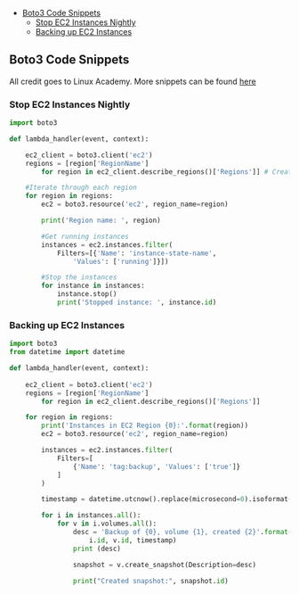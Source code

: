 - [Boto3 Code Snippets](#boto3-code-snippets)
  - [Stop EC2 Instances Nightly](#stop-ec2-instances-nightly)
  - [Backing up EC2 Instances](#backing-up-ec2-instances)

## Boto3 Code Snippets
All credit goes to Linux Academy. More snippets can be found [here](https://github.com/linuxacademy/content-lambda-boto3)

### Stop EC2 Instances Nightly

```python
import boto3

def lambda_handler(event, context):

	ec2_client = boto3.client('ec2')
	regions = [region['RegionName']
		for region in ec2_client.describe_regions()['Regions']] # Creates a list of all available regions

	#Iterate through each region
	for region in regions:
		ec2 = boto3.resource('ec2', region_name=region)

		print('Region name: ', region)

		#Get running instances
		instances = ec2.instances.filter(
			Filters=[{'Name': 'instance-state-name',
				'Values': ['running']}])

		#Stop the instances
		for instance in instances:
			instance.stop()
			print('Stopped instance: ', instance.id)
```

### Backing up EC2 Instances
```python
import boto3
from datetime import datetime

def lambda_handler(event, context):
    
    ec2_client = boto3.client('ec2')
    regions = [region['RegionName']
        for region in ec2_client.describe_regions()['Regions']]

    for region in regions:
        print('Instances in EC2 Region {0}:'.format(region))
        ec2 = boto3.resource('ec2', region_name=region)

        instances = ec2.instances.filter(
            Filters=[
                {'Name': 'tag:backup', 'Values': ['true']}
            ]
        )

        timestamp = datetime.utcnow().replace(microsecond=0).isoformat()

        for i in instances.all():
            for v in i.volumes.all():
                desc = 'Backup of {0}, volume {1}, created {2}'.format(
                    i.id, v.id, timestamp)
                print (desc)

                snapshot = v.create_snapshot(Description=desc)

                print("Created snapshot:", snapshot.id)
```
